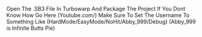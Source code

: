 Open The .SB3 File In Turbowarp And Package The Project If You Dont Know How Go Here (Youtube.com/)
Make Sure To Set The Username To Something Like (HardMode/EasyMode/NoHit/Abby_999/Debug) (Abby_999 is Infinite Butts Pie)
